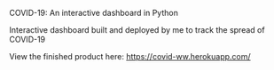 COVID-19: An interactive dashboard in Python

Interactive dashboard built and deployed by me to track the spread of COVID-19

View the finished product here: https://covid-ww.herokuapp.com/

